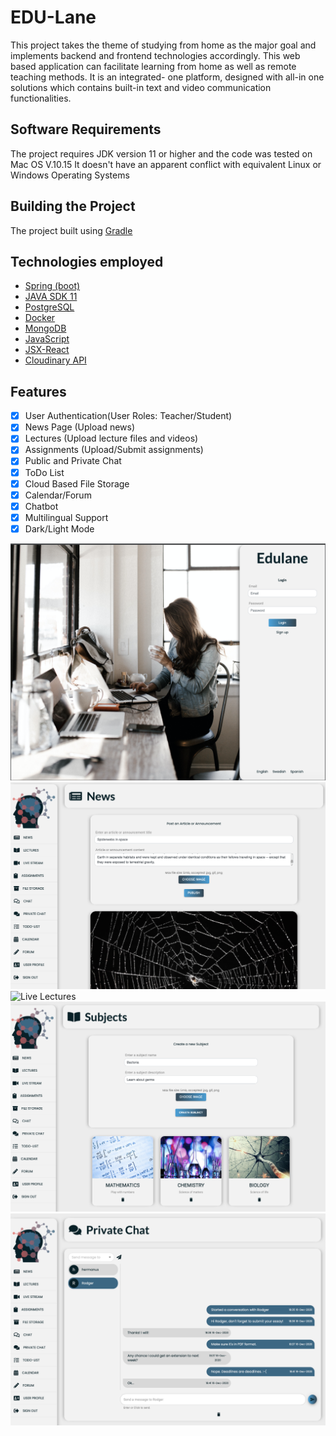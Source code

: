 # EDU-Lane

This project takes the theme of studying from home as the major
goal and implements backend and frontend technologies accordingly.
This web based application can facilitate learning from home as well as remote teaching methods.
It is an integrated- one platform, designed with all-in one solutions which contains built-in text and video communication functionalities.

## Software Requirements

The project requires JDK version 11 or higher and the code was tested on Mac OS V.10.15
It doesn't have an apparent conflict with equivalent Linux or Windows Operating Systems

## Building the Project
The project built using [Gradle](https://gradle.org)

## Technologies employed
- [Spring (boot)](https://spring.io/projects/spring-boot)
- [JAVA SDK 11](https://www.oracle.com/java/technologies/javase-jdk11-downloads.html)
- [PostgreSQL](https://www.postgresql.org/)
- [Docker](https://www.docker.com/)
- [MongoDB](https://www.mongodb.com)
- [JavaScript](https://www.javascript.com/)
- [JSX-React](https://reactjs.org/)
- [Cloudinary API](https://cloudinary.com/) 


## Features

- [x] User Authentication(User Roles: Teacher/Student)
- [x] News Page (Upload news)
- [x] Lectures (Upload lecture files and videos)
- [x] Assignments (Upload/Submit assignments)
- [x] Public and Private Chat 
- [x] ToDo List
- [x] Cloud Based File Storage
- [x] Calendar/Forum
- [x] Chatbot
- [x] Multilingual Support
- [x] Dark/Light Mode

![Loginpage](src/assets/images/Login_Page_readme.png)
![Homepage](src/assets/images/homepage.png)
![Live Lectures](src/assets/images/lectures.png)
![Subjects Page](src/assets/images/subjects.png)
![Private Chat](src/assets/images/private_chat.png)


